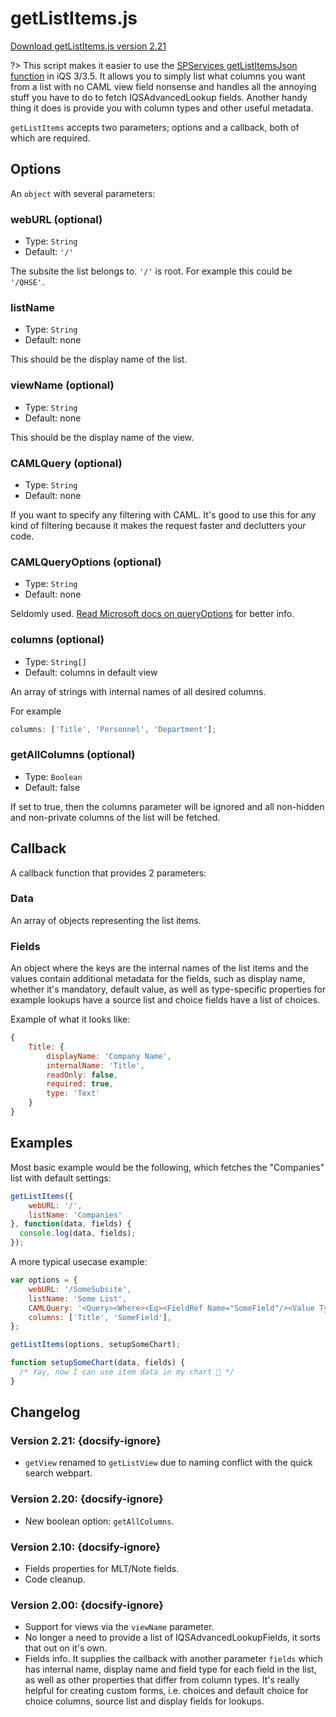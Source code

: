 # **getListItems.js**

[Download getListItems.js version 2.21](https://iqubes.signin.no/Project_17-054538/SiteAssets/Releases/getListItems/getListItems.js)

?> This script makes it easier to use the [SPServices getListItemsJson function](http://sympmarc.github.io/SPServices/utilities/SPGetListItemsJson.html) in iQS 3/3.5. It allows you to simply list what columns you want from a list with no CAML view field nonsense and handles all the annoying stuff you have to do to fetch IQSAdvancedLookup fields. Another handy thing it does is provide you with column types and other useful metadata.

`getListItems` accepts two parameters; options and a callback, both of which are required.

## Options

An `object` with several parameters:

### webURL (optional)
- Type: `String`
- Default: `'/'`

The subsite the list belongs to. `'/'` is root. For example this could be `'/QHSE'`.

### listName
- Type: `String`
- Default: none

This should be the display name of the list.

### viewName (optional)
- Type: `String`
- Default: none

This should be the display name of the view.

### CAMLQuery (optional)
- Type: `String`
- Default: none

If you want to specify any filtering with CAML. It's good to use this for any kind of filtering because it makes the request faster and declutters your code.

### CAMLQueryOptions (optional)
- Type: `String`
- Default: none

Seldomly used. [Read Microsoft docs on queryOptions](https://docs.microsoft.com/en-us/previous-versions/office/developer/sharepoint-services/ms774760(v=office.12)) for better info.

### columns (optional)
- Type: `String[]`
- Default: columns in default view

An array of strings with internal names of all desired columns. 

For example 
```js
columns: ['Title', 'Personnel', 'Department'];
```

### getAllColumns (optional)
- Type: `Boolean`
- Default: false

If set to true, then the columns parameter will be ignored and all non-hidden and non-private columns of the list will be fetched.

## Callback

A callback function that provides 2 parameters:
### Data
An array of objects representing the list items.
### Fields
An object where the keys are the internal names of the list items and the values contain additional metadata for the fields, such as display name, whether it's mandatory, default value, as well as type-specific properties for example lookups have a source list and choice fields have a list of choices.

Example of what it looks like:

```js
{
	Title: {
		displayName: 'Company Name',
		internalName: 'Title',
		readOnly: false,
		required: true,
		type: 'Text'	
	}
}
```


## Examples

Most basic example would be the following, which fetches the "Companies" list with default settings:

```js
getListItems({
	webURL: '/',
	listName: 'Companies'
}, function(data, fields) {
  console.log(data, fields);
});
```

A more typical usecase example:

```js
var options = {
    webURL: '/SomeSubsite',
    listName: 'Some List',
    CAMLQuery: '<Query><Where><Eq><FieldRef Name="SomeField"/><Value Type="Choice">SomeChoice</Value></Eq></Where></Query>',
    columns: ['Title', 'SomeField'],
};

getListItems(options, setupSomeChart);

function setupSomeChart(data, fields) {
  /* Yay, now I can use item data in my chart 🎉 */
}

```

## Changelog
### Version 2.21: {docsify-ignore}
- `getView` renamed to `getListView` due to naming conflict with the quick search webpart.
### Version 2.20: {docsify-ignore}
- New boolean option: `getAllColumns`.
### Version 2.10: {docsify-ignore}
- Fields properties for MLT/Note fields.
- Code cleanup.
### Version 2.00: {docsify-ignore}
- Support for views via the `viewName` parameter.
- No longer a need to provide a list of IQSAdvancedLookupFields, it sorts that out on it's own.
- Fields info. It supplies the callback with another parameter `fields` which
	has internal name, display name and field type for each field in the list, as well
	as other properties that differ from column types. It's really helpful for creating custom forms, 
	i.e. choices and default choice for choice columns, source list and display fields for lookups.